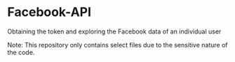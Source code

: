 # Facebook-API
Obtaining the token and exploring the Facebook data of an individual user

Note: This repository only contains select files due to the sensitive nature of the code.

